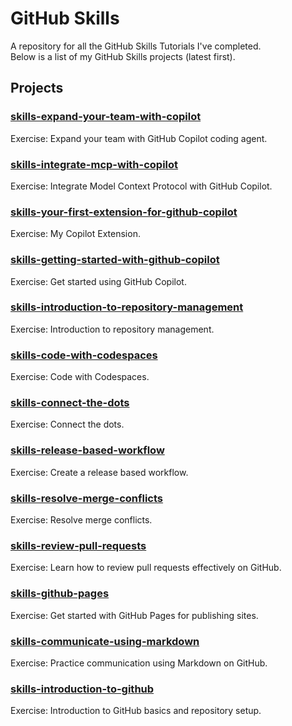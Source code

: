# GitHub Skills

A repository for all the GitHub Skills Tutorials I've completed.  
Below is a list of my GitHub Skills projects (latest first).  

## Projects

### [skills-expand-your-team-with-copilot](https://github.com/mama-cailleach/skills-expand-your-team-with-copilot)
Exercise: Expand your team with GitHub Copilot coding agent.

### [skills-integrate-mcp-with-copilot](https://github.com/mama-cailleach/skills-integrate-mcp-with-copilot)
Exercise: Integrate Model Context Protocol with GitHub Copilot.

### [skills-your-first-extension-for-github-copilot](https://github.com/mama-cailleach/skills-your-first-extension-for-github-copilot)
Exercise: My Copilot Extension.

### [skills-getting-started-with-github-copilot](https://github.com/mama-cailleach/skills-getting-started-with-github-copilot)
Exercise: Get started using GitHub Copilot.

### [skills-introduction-to-repository-management](https://github.com/mama-cailleach/skills-introduction-to-repository-management)
Exercise: Introduction to repository management.

### [skills-code-with-codespaces](https://github.com/mama-cailleach/skills-code-with-codespaces)
Exercise: Code with Codespaces.

### [skills-connect-the-dots](https://github.com/mama-cailleach/skills-connect-the-dots)
Exercise: Connect the dots.

### [skills-release-based-workflow](https://github.com/mama-cailleach/skills-release-based-workflow)
Exercise: Create a release based workflow.

### [skills-resolve-merge-conflicts](https://github.com/mama-cailleach/skills-resolve-merge-conflicts)
Exercise: Resolve merge conflicts.

### [skills-review-pull-requests](https://github.com/mama-cailleach/skills-review-pull-requests)
Exercise: Learn how to review pull requests effectively on GitHub.

### [skills-github-pages](https://github.com/mama-cailleach/skills-github-pages)
Exercise: Get started with GitHub Pages for publishing sites.

### [skills-communicate-using-markdown](https://github.com/mama-cailleach/skills-communicate-using-markdown)
Exercise: Practice communication using Markdown on GitHub.

### [skills-introduction-to-github](https://github.com/mama-cailleach/skills-introduction-to-github)
Exercise: Introduction to GitHub basics and repository setup.
